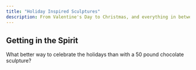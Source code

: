 ```yaml
---
title: "Holiday Inspired Sculptures"
description: From Valentine's Day to Christmas, and everything in between.
---
```


## Getting in the Spirit

What better way to celebrate the holidays than with a 50 pound chocolate sculpture?
